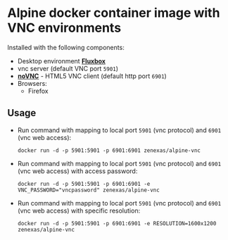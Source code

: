 # Alpine docker container image with VNC environments

Installed with the following components:

* Desktop environment [**Fluxbox**](http://fluxbox.org)
* vnc server (default VNC port `5901`)
* [**noVNC**](https://github.com/novnc/noVNC) - HTML5 VNC client (default http port `6901`)
* Browsers:
  * Firefox

## Usage

- Run command with mapping to local port `5901` (vnc protocol) and `6901` (vnc web access):

      docker run -d -p 5901:5901 -p 6901:6901 zenexas/alpine-vnc

- Run command with mapping to local port `5901` (vnc protocol) and `6901` (vnc web access) with access password:

      docker run -d -p 5901:5901 -p 6901:6901 -e VNC_PASSWORD="vncpassword" zenexas/alpine-vnc

- Run command with mapping to local port `5901` (vnc protocol) and `6901` (vnc web access) with specific resolution:

      docker run -d -p 5901:5901 -p 6901:6901 -e RESOLUTION=1600x1200 zenexas/alpine-vnc
